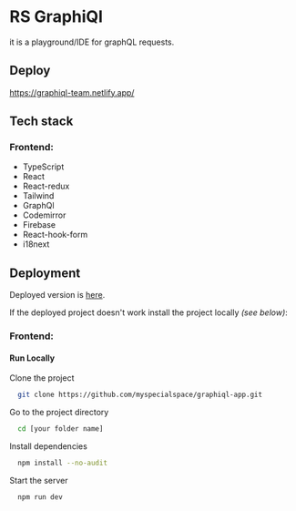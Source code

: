 # RS GraphiQl

it is a playground/IDE for graphQL requests.

## Deploy

https://graphiql-team.netlify.app/

## Tech stack

### Frontend:

- TypeScript
- React
- React-redux
- Tailwind
- GraphQl
- Codemirror
- Firebase
- React-hook-form
- i18next

## Deployment

Deployed version is [here](https://graphiql-team.netlify.app/).

If the deployed project doesn't work install the project locally
_(see below)_:

### Frontend:

#### Run Locally

Clone the project

```bash
  git clone https://github.com/myspecialspace/graphiql-app.git
```

Go to the project directory

```bash
  cd [your folder name]
```

Install dependencies

```bash
  npm install --no-audit
```

Start the server

```bash
  npm run dev
```
